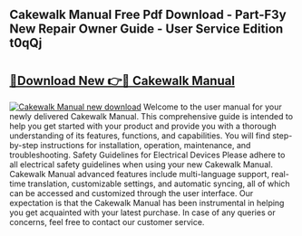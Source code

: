 ## Cakewalk Manual Free Pdf Download - Part-F3y New Repair Owner Guide - User Service Edition t0qQj

# <h2><a href="http://bc13470.oget.top/?id=Cakewalk+Manual">🔗Download New 👉🔴 Cakewalk Manual</a></h2>

[![Cakewalk Manual new download](https://i.imgur.com/5g1atiW.png)](http://bc13470.oget.top/?id=Cakewalk+Manual)
Welcome to the user manual for your newly delivered Cakewalk Manual. This comprehensive guide is intended to help you get started with your product and provide you with a thorough understanding of its features, functions, and capabilities. You will find step-by-step instructions for installation, operation, maintenance, and troubleshooting. Safety Guidelines for Electrical Devices Please adhere to all electrical safety guidelines when using your new Cakewalk Manual. Cakewalk Manual advanced features include multi-language support, real-time translation, customizable settings, and automatic syncing, all of which can be accessed and customized through the user interface. Our expectation is that the Cakewalk Manual has been instrumental in helping you get acquainted with your latest purchase. In case of any queries or concerns, feel free to contact our customer service.
